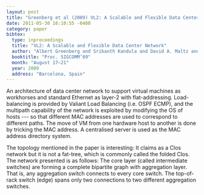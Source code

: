 ```yaml
---
layout: post
title: "Greenberg et al (2009) VL2: A Scalable and Flexible Data Center Network (SIGCOMM)"
date: 2011-05-30 16:10:55 -0400
category: paper
bibtex:
  type: inproceedings
  title: "VL2: A Scalable and Flexible Data Center Network"
  author: "Albert Greenberg and Srikanth Kandula and David A. Maltz and James R. Hamilton and Changhoon Kim and Parveen Patel and Navendu Jain and Parantap Lahiri and Sudipta Sengupta"
  booktitle: "Proc. SIGCOMM’09"
  month: "August 17–21"
  year: 2009
  address: "Barcelona, Spain"
---
```

An architecture of data center network to support virtual machines as workhorses and standard Ethernet as layer-2 with flat-addressing. Load-balancing is provided by Valiant Load Balancing (i.e. OSPF ECMP), and the multipath capability of the network is exploited by modifying the OS of hosts --- so that different MAC addresses are used to correspond to different paths. The move of VM from one hardware host to another is done by tricking the MAC address. A centralised server is used as the MAC address directory system.

The topology mentioned in the paper is interesting: It claims as a Clos network but it is not a fat-tree, which is commonly called the folded Clos. The network presented is as follows: The core layer (called intermediate switches) are forming a complete bipartite graph with aggregation layer. That is, any aggregation switch connects to every core switch. The top-of-rack switch (edge) spans only two connections to two different aggregation switches.
